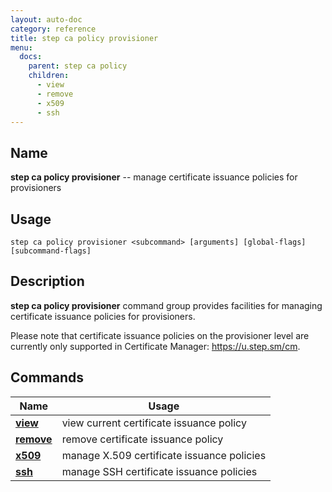 ```yaml
---
layout: auto-doc
category: reference
title: step ca policy provisioner
menu:
  docs:
    parent: step ca policy
    children:
      - view
      - remove
      - x509
      - ssh
---
```


## Name
**step ca policy provisioner** -- manage certificate issuance policies for provisioners

## Usage

```raw
step ca policy provisioner <subcommand> [arguments] [global-flags] [subcommand-flags]
```

## Description

**step ca policy provisioner** command group provides facilities for managing certificate issuance policies for provisioners.

Please note that certificate issuance policies on the provisioner level are currently only supported in Certificate Manager: https://u.step.sm/cm.    



## Commands


| Name | Usage |
|---|---|
| **[view](view/)** | view current certificate issuance policy |
| **[remove](remove/)** | remove certificate issuance policy |
| **[x509](x509/)** | manage X.509 certificate issuance policies |
| **[ssh](ssh/)** | manage SSH certificate issuance policies |


